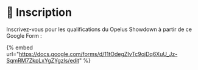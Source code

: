 # 📝 Inscription

Inscrivez-vous pour les qualifications du Opelus Showdown à partir de ce Google Form :&#x20;

{% embed url="https://docs.google.com/forms/d/11tOdegZIvTc9ojDq6XuU_Jz-SqmRM7ZkpLxYgZYgzls/edit" %}

